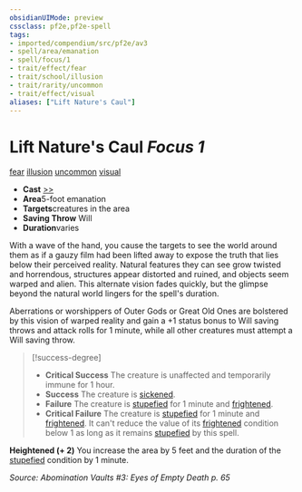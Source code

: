 ```yaml
---
obsidianUIMode: preview
cssclass: pf2e,pf2e-spell
tags:
- imported/compendium/src/pf2e/av3
- spell/area/emanation
- spell/focus/1
- trait/effect/fear
- trait/school/illusion
- trait/rarity/uncommon
- trait/effect/visual
aliases: ["Lift Nature's Caul"]
---
```

# Lift Nature's Caul *Focus 1*   
[fear](rules/traits/fear.md)  [illusion](illusion.md)  [uncommon](uncommon.md)  [visual](visual.md)  

- **Cast** [>>](chapter-9-playing-the-game.md#Actions "Two-Action") 
- **Area**5-foot emanation
- **Targets**creatures in the area
- **Saving Throw** Will
- **Duration**varies

With a wave of the hand, you cause the targets to see the world around them as if a gauzy film had been lifted away to expose the truth that lies below their perceived reality. Natural features they can see grow twisted and horrendous, structures appear distorted and ruined, and objects seem warped and alien. This alternate vision fades quickly, but the glimpse beyond the natural world lingers for the spell's duration.

Aberrations or worshippers of Outer Gods or Great Old Ones are bolstered by this vision of warped reality and gain a +1 status bonus to Will saving throws and attack rolls for 1 minute, while all other creatures must attempt a Will saving throw.

> [!success-degree] 
> - **Critical Success** The creature is unaffected and temporarily immune for 1 hour.
> - **Success** The creature is [sickened](conditions.md#Sickened).
> - **Failure** The creature is [stupefied](conditions.md#Stupefied) for 1 minute and [frightened](conditions.md#Frightened).
> - **Critical Failure** The creature is [stupefied](conditions.md#Stupefied) for 1 minute and [frightened](conditions.md#Frightened). It can't reduce the value of its [frightened](conditions.md#Frightened) condition below 1 as long as it remains [stupefied](conditions.md#Stupefied) by this spell.

**Heightened (+ 2)** You increase the area by 5 feet and the duration of the [stupefied](conditions.md#Stupefied) condition by 1 minute.

*Source: Abomination Vaults #3: Eyes of Empty Death p. 65*